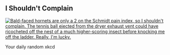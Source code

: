 ## I Shouldn't Complain
[![Bald-faced hornets are only a 2 on the Schmidt pain index, so I shouldn't complain. The tennis ball ejected from the dryer exhaust vent could have ricocheted off the nest of a much higher-scoring insect before knocking me off the ladder. Really, I'm lucky.](https://imgs.xkcd.com/comics/i_shouldnt_complain.png)](https://xkcd.com/2590/ "Bald-faced hornets are only a 2 on the Schmidt pain index, so I shouldn't complain. The tennis ball ejected from the dryer exhaust vent could have ricocheted off the nest of a much higher-scoring insect before knocking me off the ladder. Really, I'm lucky.")

Your daily random xkcd
